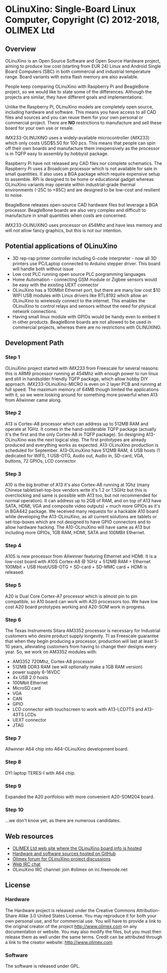 # OLinuXino: Single-Board Linux Computer, Copyright (C) 2012-2018, OLIMEX Ltd

## Overview

OLinuXino is an Open Source Software and Open Source Hardware project, aiming to produce low cost (starting from EUR 24) Linux and Android Single Board Computers (SBC) in both commercial and industrial temperature range.
Board variants with extra flash memory are also available.

People keep comparing OLinuXino with Raspberry Pi and BeagleBone project, so we would like to state some of the differences.
Although the projects are similar, they have different goals and implementations:

Unlike the Raspberry Pi, OLinuXino models are completely open source, including hardware and software.
This means you have access to all CAD files and sources and you can reuse them for your own personal or commercial project.
There are **NO** restrictions to manufacture and sell these board for your own use or resale.

iMX233-OLINUXINO uses a widely-available microcontroller (iMX233) which only costs USD$5.50 for 100 pcs.
This means that people can spin off their own boards and manufacture them inexpensively as the processor is in TQFP easy to assembly by hobbyist package.

Raspberry Pi have not released any CAD files nor complete schematics.
The Raspberry Pi uses a Broadcom processor which is not available for sale in small quantities.
It also uses a BGA package which require expensive setup to assemble.
RPi is designed to be home or educational gadget whereas OLinuXino variants may operate within industrial-grade thermal environments (-25C to +85C) and are designed to be low-cost and resilient to noise.

BeagleBone releases open-source CAD hardware files but leverage a BGA processor.
BeagleBone boards are also very complex and difficult to manufacture in small quantities when costs are concerned.

iMX233-OLINUXINO uses processor on 454Mhz and have less memory and will not allow fancy graphics, but this is not our intention.

## Potential applications of OLinuXino

- 3D rep-rap printer controller including G-code interpreter - now all 3D printers use PC/Laptop connected to Arduino stepper driver.
This board will handle both without issue
- Low cost PLC running open source PLC porgramming languages
- Home Automation - connecting GSM module or Zigbee sensors would be easy with the existing UEXT connector
- OLinuXino has a 100Mbit Ethernet port, but there are many low cost $10 WIFI USB modules with Linux drivers like RTL8192 which allow an OLinuXino to wirelessly connect to the internet.
This enables the OLinuXino to control relays and sensors without the need for physical network connections.
- Having small linux module with GPIOs would be handy even to embed it in other products.
BeagleBone boards are not allowed to be used in commercial projects, whereas there are no restrictions with OLINUXINO.

## Development Path

### Step 1

OLinuXino project started with iMX233 from Freescale for several reasons: this is ARM9 processor running at 454Mhz with enough power to run linux and still in handsolder friendly TQFP package, which allow hobby DIY approach.
iMX233-OLinuXino-MICRO is even on 2 layer PCB and running at full speed.
The maximum memory of 64MB though limited the applications with it, so we were looking around for something more powerful when A13 from Allwinner came along.

### Step 2

A13 is Cortex-A8 processor which can address up to 512MB RAM and operate at 1GHz.
It comes in the hand-solderable TQFP package (actually it's the first and the only Cortex-A8 in TQFP package).
So designing A13-OLinuXino was the next logical step.
The first prototypes are already produced and everything works as expected. A13-OLinuXino production is scheduled for September.
A13-OLinuXino have 512MB RAM, 4 USB hosts (1 dedicated for WIFI), 1 USB-OTG, Audio out, Audio in, SD-card, VGA, buttons, 72 GPIOs, LCD connector

### Step 3

A10 is the big brother of A13 it's also Cortex-A8 running at 1Ghz (many Chinese tablet/set-top-box vendors write it's 1.2 or 1.5GHz but this is overclocking and same is possible with A13 too, but not recommended for normal operation).
It can address up to 2GB of RAM, and on top of A13 have SATA, HDMI, VGA and composite video outputs) + much more GPIOs as it's in BGA442 package.
We received many requests for a hackable A10 board while developing the A13-OLinuXino, as all current solutions are tablets or set-top-boxes which are not designed to have GPIO connectors and to allow hardware hacking.
The A10-OLinuXino will have same as A13 but including more GPIOs, 1GB RAM, HDMI, SATA and 100MBit Ethernet.

### Step 4

A10S is new processor from Allwinner featuring Ethernet and HDMI.
It is a low-cost board with A10S Cortex-A8 @ 1GHz + 512MB RAM + Ethernet 100Mbit + USB Host/USB-OTG + SD-card + SD-MMC card + HDMI is released.

### Step 5

A20 is Dual Core Cortex-A7 processor which is almost pin to pin compatible, so A10 board can work with A20 processors too.
We have low cost A20 board prototypes working and A20-SOM work in progress.

### Step 6

The Texas Instruments Sitara AM3352 processor is necessary for Industrial customers who desire product supply longevity.
TI as Freescale guarantee that when they begin producing a processor, production will last at least 5-10 years, alleviating customers from having to change their designs every year.
So, we work on AM3352 modules with:

- AM3352 720Mhz, Cortex-A8 processor
- 512MB DDR3 RAM (we will optionally make a 1GB RAM version)
- power supply 6-16VDC
- 4x USB 2.0 hosts
- 100Mbit Ethernet
- MicroSD card
- VGA
- CAN
- GPIO
- LCD connector with touchscreen to work with A13-LCD7TS and A13-43TS LCDs
- UEXT connector
- JTAG

### Step 7

Allwinner A64 chip into A64-OLinuXino development board.

### Step 8

DYI laptop TERES-I with A64 chip.

### Step 9

Expanded the A20 portfoloio with more convenient A20-SOM204 board.

### Step 10

...we don't know yet, as there are numerous candidates.

## Web resources

- [OLIMEX Ltd web site where the OLinuXino board info is hosted](http://www.olimex.com)
- [Hardware and software sources hosted on GitHub](https://github.com/OLIMEX/OLINUXINO)
- [Olimex forum for OLinuXino project discussions](https://www.olimex.com/forum/index.php)
- [Web IRC chat](http://webchat.freenode.net/?channels=olimex)
- OLinuXino IRC channel: join #olimex on irc.freenode.net

## License

### Hardware

The Hardware project is released under the Creative Commons Attribution-Share Alike 3.0 United States License.
You may reproduce it for both your own personal use, and for commercial use. 
You will have to provide a link to the original creator of the project http://www.olimex.com on any documentation or website.
You may also modify the files, but you must then release them as well under the same terms.
Credit can be attributed through a link to the creator website: http://www.olimex.com

### Software

The software is released under GPL.
